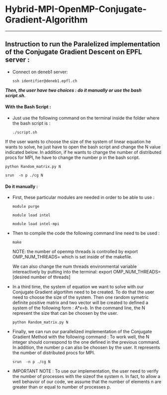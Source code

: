 # Hybrid-MPI-OpenMP-Conjugate-Gradient-Algorithm
___

## Instruction to run the Paralelized implementation of the Conjugate Gradient Descent on EPFL server :

* Connect on deneb1 server:
    
    `ssh identifier@deneb1.epfl.ch`
    
***Then, the user have two choices : do it manually or use the bash script.sh.***

#### With the Bash Script :

* Just use the following command on the terminal inside the folder where the bash script is :

    `./script.sh`
    
If the user wants to choose the size of the system of linear equation he wants to solve, he just have to open the bash script and change the N value indicated below.
In addition, if he wants to change the number of distributed procs for MPI, he have to change the number p in the bash script.

    python Random_matrix.py N
    
    srun  -n p ./cg N
    
#### Do it manually :

* First, these particular modules are needed in order to be able to use :

    `module purge`
    
    `module load intel`
    
    `module load intel-mpi`
    
* Then to compile the code the following command line need to be used :

    `make`

    NOTE: the number of openmp threads is controlled by export OMP_NUM_THREADS= which is set inside of the makefile.
    
    We can also change the num threads environmental variable intereactively by putting into the terminal: export OMP_NUM_THREADS=[desired number of threads]

* In a third time, the system of equation we want to solve with our Conjugate Gradient algortihm need to be created.
To do that the user need to choose the size of the system. Then one random symetric definite positive matrix and two vector will be created to defined a system of the following form : A*x=b.
In the command line, the N represent the size that can be choosen by the user.

    `python Random_matrix.py N`
    
* Finally, we can run our parallelized implementation of the Conjugate Gradient Method with the following command :
To work well, the N integer should correspond to the one defined in the previous command.
In addition, the number p can also be choosen by the user. It represents the number of distributed procs for MPI.   
    
    `srun  -n p ./cg N`

* IMPORTANT NOTE : To use our implementation, the user need to verify the number of processes with the sizeof the system n.  In fact, to allow a well behavior of our code, we assume that the number of elements n are greater than or equal to number of processes p.


    

